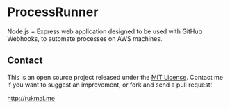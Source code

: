 # ProcessRunner

Node.js + Express web application designed to be used with GitHub Webhooks, to automate processes on AWS machines.

## Contact

This is an open source project released under the [MIT License](LICENSE). Contact me if you want to suggest an improvement, or fork and send a pull request!

http://rukmal.me